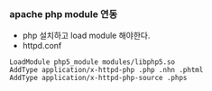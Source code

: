 ### apache php module 연동

* php 설치하고 load module 해야한다.
* httpd.conf
```
LoadModule php5_module modules/libphp5.so
AddType application/x-httpd-php .php .nhn .phtml
AddType application/x-httpd-php-source .phps
```
